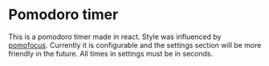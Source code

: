 # Pomodoro timer

This is a pomodoro timer made in react. Style was influenced by [pomofocus](https://pomofocus.io/).
Currently it is configurable and the settings section will be more friendly in the future.
All times in settings must be in seconds.
